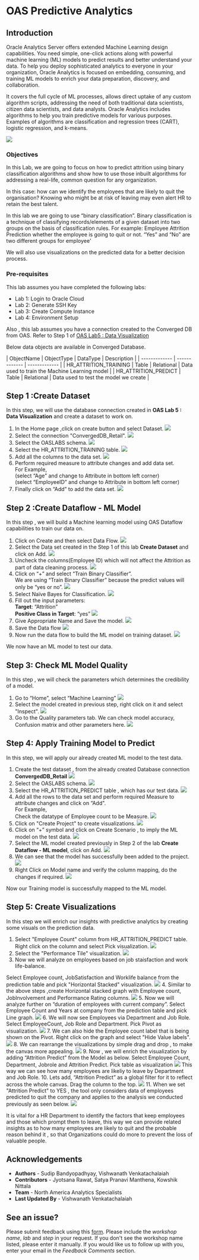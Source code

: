 # OAS Predictive Analytics #

## Introduction ##

Oracle Analytics Server offers extended Machine Learning design capabilities. You need simple, one-click actions along with powerful machine learning (ML) models to predict results and better understand your data. To help you deploy sophisticated analytics to everyone in your organization, Oracle Analytics is focused on embedding, consuming, and training ML models to enrich your data preparation, discovery, and collaboration.  

It covers the full cycle of ML processes, allows direct uptake of any custom algorithm scripts, addressing the need of both traditional data scientists, citizen data scientists, and data analysts.  Oracle Analytics includes algorithms to help you train predictive models for various purposes. Examples of algorithms are classification and regression trees (CART), logistic regression, and k-means.

![](./images/predictiveanalytics.png " ")

### Objectives ###

In this Lab, we are going to focus on how to predict attrition using binary classification algorithms and show how to use those inbuilt algorithms for addressing a real-life, common question for any organization.  

In this case: how can we identify the employees that are likely to quit the organisation? 
Knowing who might be at risk of leaving may even alert HR to retain the best talent.  

In this lab we are going to use “binary classification”. Binary classification is a technique of classifying records/elements of a given dataset into two groups on the basis of classification rules. For example: Employee Attrition Prediction whether the employee is going to quit or not. “Yes” and “No” are two different groups for employee'

We will also use visualizations on the predicted data for a better decision process.


### Pre-requisites ###

This lab assumes you have completed the following labs:  
- Lab 1: Login to Oracle Cloud  
- Lab 2: Generate SSH Key  
- Lab 3: Create Compute Instance  
- Lab 4: Environment Setup   

Also , this lab assumes you have a connection created to the Converged DB from OAS. 
Refer to  Step 1 of [OAS Lab5 : Data Visualization](?lab=oas-lab-5-data-visualization)

Below data objects are available in Converged Database.  

| ObjectName  | ObjectType  | DataType  | Description  |
| ------------- | ------------- | ------------- |
| HR\_ATTRITION\_TRAINING | Table | Relational  | Data used to train the Machine Learning model |
| HR\_ATTRITION\_PREDICT | Table | Relational | Data used to test the model we create |


## Step 1 :Create Dataset

In this step, we will use the database connection created in **OAS Lab 5 : Data Visualization** and create a dataset to work on.

1. In the Home page ,click on create button and select Dataset.
![](./images/paoas1.0.png " ")
2. Select the connection "ConvergedDB_Retail".
![](./images/paoas1.1.png " ")
3. Select the OASLABS schema.
![](./images/paoas1.2.png " ")
4. Select the HR\_ATTRITION\_TRAINING table.
![](./images/paoas1.3.png " ")
5. Add all the columns to the data set.
![](./images/paoas1.4.png " ")
6. Perform required measure to attribute changes and add data set.  
  For Example,  
  (select “Age” and change  to Attribute in bottom left corner)  
  (select “EmployeeID” and change  to Attribute in bottom left corner)
7. Finally click on “Add” to add the data set.
![](./images/paoas1.5.png " ")

## Step 2 :Create Dataflow - ML Model

In this step , we will build a Machine learning model using OAS Dataflow capabilities to train our data on.

1. Click on Create and then select Data Flow.
![](./images/paoas2.1.png " ")
2. Select the Data set created in the Step 1 of this lab **Create Dataset** and click on Add.
![](./images/paoas2.2.png " ")
3. Uncheck the columns(Employee ID) which will not affect the Attrition as part of data cleaning process.
![](./images/paoas2.3.png " ") 
4. Click on “+” and select “Train Binary Classifier”.  
  We are using “Train Binary Classifier” because the predict values will only be “yes or no”.
![](./images/paoas2.4.png " ")
5. Select Naïve Bayes for Classification.
![](./images/paoas2.5.png " ")
6. Fill out the input parameters:  
  **Target**: “Attrition”  
  **Positive Class in Target**: “yes”
![](./images/paoas2.6.png " ")
7. Give Appropriate Name and Save the model.
![](./images/paoas2.7.png " ")
8. Save the Data flow
![](./images/paoas2.8.png " ")
9. Now run the data flow to build the ML model on training dataset.
![](./images/paoas2.9.png " ")

We now have an ML model to test our data.

## Step 3: Check ML Model Quality

In this step , we will check the parameters which determines the credibility of a model.

1. Go to “Home”, select “Machine Learning” 
![](./images/paoas3.1.png " ")
2. Select the model created in previous step, right click on it and select "Inspect".
![](./images/paoas3.2.png " ")
3. Go to the Quality parameters tab. We can check model accuracy, Confusion matrix and other parameters here.
![](./images/paoas3.3.png " ")


## Step 4: Apply Training Model to Predict

In this step, we will apply our already created ML model to the test data.

1. Create the test dataset , from the already created Database connection **ConvergedDB_Retail**
![](./images/paoas4.1.png " ")
2. Select the OASLABS schema.
![](./images/paoas4.2.png " ")
3. Select the HR\_ATTRITION\_PREDICT table , which has our test data.
![](./images/paoas4.3.png " ")
4. Add all the rows to the data set and perform required Measure to attribute changes and click on “Add".  
 For Example,  
       Check the datatype of Employee count to be Measure.
![](./images/paoas4.4.png " ")
5. Click on "Create Project" to create visualizations.
![](./images/paoas4.5.png " ")
6. Click on “+” symbol  and click on Create Scenario , to imply the ML model on the test data.
![](./images/paoas4.6.png " ")
7. Select the ML model created previously in Step 2 of the lab **Create Dataflow - ML model**, click on Add.
![](./images/paoas4.7.png " ")
8. We can see that the model has successfully been added to the project.
![](./images/paoas4.8.png " ")
9.  Right Click on Model name and verify the column mapping, do the changes if required.
![](./images/paoas4.9.png " ")

Now our Training model is successfully mapped to the ML model.
  

## Step 5: Create Visualizations

In this step we will enrich our insights with predictive analytics by creating some visuals on the prediction data.

1. Select "Employee Count" column from HR\_ATTRITION\_PREDICT table.  
Right click on the column and select Pick visualization.
![](./images/paoas5.1.png " ")
2. Select the "Performance Tile" visualization.
![](./images/paoas5.2.png " ")
3. Now we will analyze on employees based on job staisfaction and work life-balance.  

Select Employee count, JobSatisfaction and Worklife balance from the prediction table and pick "Horizontal Stacked" visualization.
![](./images/paoas5.3.png " ")
4. Similar to the above steps ,create Horizontal stacked graph with Employee count, JobInvolvement and Performance Rating columns.
![](./images/paoas5.4.png " ")
5. Now we will analyze further on “duration of employees with current company”.  Select Employee Count and Years at company from the prediction table and pick Line graph.
![](./images/paoas5.5.png " ")
6. We will now see Employees via Department and Job Role.  Select EmployeeCount, Job Role and Department. Pick Pivot as visualization.
![](./images/paoas5.6.png " ")
7. We can also hide the Employee count label that is being shown on the Pivot. Right click on the graph and select "Hide Value labels".
![](./images/paoas5.7.png " ")
8. We can rearrange the visualizations by simple drag and drop , to make the canvas more appealing.
![](./images/paoas5.8.png " ")
9. Now , we will enrich the visualization by adding “Attrition Predict” from the Model as below.  Select Employee Count, Department, Jobrole and Attrition Predict. Pick table as visualization
![](./images/paoas5.9.png " ")
This way we can see how many employees are likeliy to leave by Department and Job Role.
10. Lets add, “Attrition Predict” as a global filter for it to reflect across the whole canvas.  Drag the column to the top.
![](./images/paoas5.10.png " ")
11. When we set "Attrition Predict" to YES , the tool only considers data of employees predicted to quit the company and applies to the analysis we conducted previously as seen below.
![](./images/paoas5.11.png " ")

It is vital for a HR Department to identify the factors that keep employees and those which prompt them to leave, this way we can provide related insights as to how many employees are likely to quit and the probable reason behind it , so that Organizations could do more to prevent the loss of valuable people.
        

## Acknowledgements

- **Authors** - Sudip Bandyopadhyay, Vishwanath Venkatachalaiah
- **Contributors** - Jyotsana Rawat, Satya Pranavi Manthena, Kowshik Nittala
- **Team** - North America Analytics Specialists
- **Last Updated By** - Vishwanath Venkatachalaiah

## See an issue?
Please submit feedback using this [form](https://apexapps.oracle.com/pls/apex/f?p=133:1:::::P1_FEEDBACK:1). Please include the *workshop name*, *lab* and *step* in your request.  If you don't see the workshop name listed, please enter it manually. If you would like us to follow up with you, enter your email in the *Feedback Comments* section.
